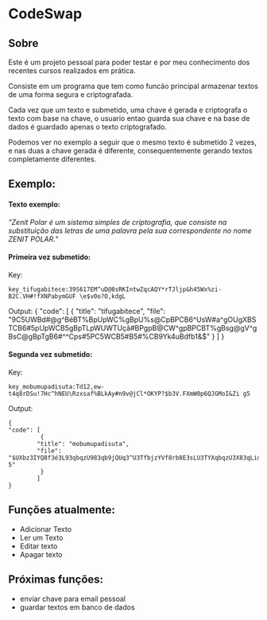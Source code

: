 # CodeSwap

## Sobre

Este é um projeto pessoal para poder testar e por meu conhecimento dos recentes cursos realizados em prática.

Consiste em um programa que tem como funcão principal armazenar textos de uma forma segura e criptografada.

Cada vez que um texto e submetido, uma chave é gerada e criptografa o texto com base na chave, o usuario entao guarda sua chave e na base de dados é guardado apenas o texto criptografado.

Podemos ver no exemplo a seguir que o mesmo texto é submetido 2 vezes, e nas duas a chave gerada é diferente,
consequentemente gerando textos completamente diferentes.


## Exemplo:

#### Texto exemplo: 
*"Zenit Polar é um sistema simples de criptografia, que consiste na substituição das letras de uma palavra pela sua correspondente no nome ZENIT POLAR."*

#### Primeira vez submetido:

Key:

    key_tifugabitece:39S617EM^uD@8sRKIntwZqcAQY*rTJljp&h45Wx%zi-B2C.VH#!fXNPabymGUF \e$v0o?O,kdgL

Output:
    {
    "code": [
             {
            "title": "tifugabitece",
            "file": "9C5UWBd#@g^BéBT%BpUpWC%gBpU%s@CpBPCB6^UsW#a^gOUgXBSTCB6#5pUpWCB5gBpTLpWUWTUçã#BPgpB@CW^gpBPCBT%gBsg@gV^gBsC@gBpTgB6#^^Cps#5PC5WCB5#B5#%CB9Yk4uBdfb1&$"
             }
            ]
    }
  
#### Segunda vez submetido:

Key:

    key_mobumupadisuta:Td12,ew-t4q8rDSu!7Hc^hNEU\Rzxsaf%BLkAy#n9v@jCl*OKYP?$b3V.FXmW0p6QJGMoI&Zi g5

Output:
    
    {
    "code": [
             {
            "title": "mobumupadisuta",
            "file": "$UXbz3IYQ8f3é3L93qbqzU983qb9jQUq3^U3TfbjzYVf8rb8E3sLU3TYXqbqzU3X83qLiqzbzLbçãY3^8q3QUzf8q3^U3L983j8Q8Wf83jUQ83qL83TYffUqjYX^UXzU3XY3XY9U3$,2Pc3IGu7-5"
             }
            ]
    }
    

## Funções atualmente:

- Adicionar Texto
- Ler um Texto
- Editar texto
- Apagar texto

## Próximas funções:
- enviar chave para email pessoal
- guardar textos em banco de dados

